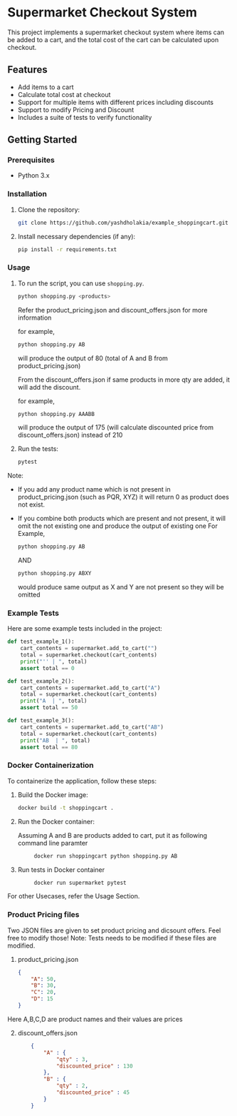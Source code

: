 # Supermarket Checkout System

This project implements a supermarket checkout system where items can be added to a cart, and the total cost of the cart can be calculated upon checkout.

## Features

- Add items to a cart
- Calculate total cost at checkout
- Support for multiple items with different prices including discounts
- Support to modify Pricing and Discount
- Includes a suite of tests to verify functionality

## Getting Started 

### Prerequisites

- Python 3.x

### Installation

1. Clone the repository:
    ```sh
    git clone https://github.com/yashdholakia/example_shoppingcart.git
    
    ```

2. Install necessary dependencies (if any):
    ```sh
    pip install -r requirements.txt
    ```

### Usage

1. To run the script, you can use `shopping.py`. 
    ```python
    python shopping.py <products>
    ```
    Refer the product_pricing.json and discount_offers.json for more information

    for example, 
    ```python
    python shopping.py AB
    ```
    will produce the output of 80 (total of A and B from product_pricing.json)

    From the discount_offers.json if same products in more qty are added, it will add the discount.

    for example, 
    ```python
    python shopping.py AAABB
    ```
    will produce the output of 175 (will calculate discounted price from discount_offers.json) instead of 210

    
2. Run the tests:
    ```sh
    pytest
    ```
Note: 
 - If you add any product name which is not present in product_pricing.json (such as PQR, XYZ) it will return 0 as product does not exist.
 - If you combine both products which are present and not present, it will omit the not existing one and produce the output of existing one
    For Example, 
    ```python
    python shopping.py AB
    ```
    AND 

     ```python
    python shopping.py ABXY
    ```
    would produce same output as X and Y are not present so they will be omitted

### Example Tests

Here are some example tests included in the project:

```python
def test_example_1():
    cart_contents = supermarket.add_to_cart("")
    total = supermarket.checkout(cart_contents)
    print("'' | ", total)
    assert total == 0

def test_example_2():
    cart_contents = supermarket.add_to_cart("A")
    total = supermarket.checkout(cart_contents)
    print("A  | ", total)
    assert total == 50

def test_example_3():
    cart_contents = supermarket.add_to_cart("AB")
    total = supermarket.checkout(cart_contents)
    print("AB  | ", total)
    assert total == 80
```

### Docker Containerization
To containerize the application, follow these steps:

1. Build the Docker image:
    ```sh
    docker build -t shoppingcart .
    ```
2. Run the Docker container:

    Assuming A and B are products added to cart, put it as following command line paramter
    ```sh
         docker run shoppingcart python shopping.py AB
    ```
3. Run tests in Docker container

    ```sh
         docker run supermarket pytest 
    ```

For other Usecases, refer the Usage Section.

### Product Pricing files
Two JSON files are given to set product pricing and dicsount offers. Feel free to modify those! 
Note: Tests needs to be modified if these files are modified.

1. product_pricing.json
    ```json
    {
        "A": 50,
        "B": 30,
        "C": 20,
        "D": 15
    }
    ```
 Here A,B,C,D are product names and their values are prices

 2. discount_offers.json
    ```json
        {
            "A" : {
                "qty" : 3,
                "discounted_price" : 130
            },
            "B" : {
                "qty" : 2,
                "discounted_price" : 45
            }
        }
    ```